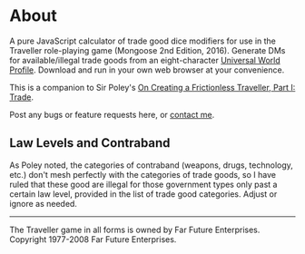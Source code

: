 # About

A pure JavaScript calculator of trade good dice modifiers for use in the Traveller role-playing game (Mongoose 2nd Edition, 2016). Generate DMs for available/illegal trade goods from an eight-character [Universal World Profile](https://wiki.travellerrpg.com/Universal_World_Profile). Download and run in your own web browser at your convenience.

This is a companion to Sir Poley's [On Creating a Frictionless Traveller, Part I: Trade](https://sirpoley.tumblr.com/post/643218580118323200/on-creating-a-frictionless-traveller-part-i).

Post any bugs or feature requests here, or [contact me](http://www.timtoon.com/contact/).

## Law Levels and Contraband

As Poley noted, the categories of contraband (weapons, drugs, technology, etc.) don't mesh perfectly with the categories of trade goods, so I have ruled that these good are illegal for those government types only past a certain law level, provided in the list of trade good categories. Adjust or ignore as needed.

---

The Traveller game in all forms is owned by Far Future Enterprises. Copyright 1977-2008 Far Future Enterprises.
